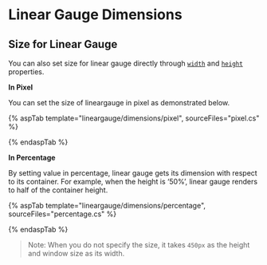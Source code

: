 # Linear Gauge Dimensions

<!-- markdownlint-disable MD036 -->

## Size for Linear Gauge

You can also set size for linear gauge directly through [`width`](https://help.syncfusion.com/cr/aspnetcore-js2/Syncfusion.EJ2~Syncfusion.EJ2.LinearGauge.LinearGauge~Width.html) and [`height`](https://help.syncfusion.com/cr/aspnetcore-js2/Syncfusion.EJ2~Syncfusion.EJ2.LinearGauge.LinearGauge~Height.html) properties.

**In Pixel**

You can set the size of lineargauge in pixel as demonstrated below.

{% aspTab template="lineargauge/dimensions/pixel", sourceFiles="pixel.cs" %}

{% endaspTab %}

**In Percentage**

By setting value in percentage, linear gauge gets its dimension with respect to its container. For example, when the height is ‘50%’, linear gauge renders to half of the container height.

{% aspTab template="lineargauge/dimensions/percentage", sourceFiles="percentage.cs" %}

{% endaspTab %}

>Note: When you do not specify the size, it takes `450px` as the height and window size as its width.